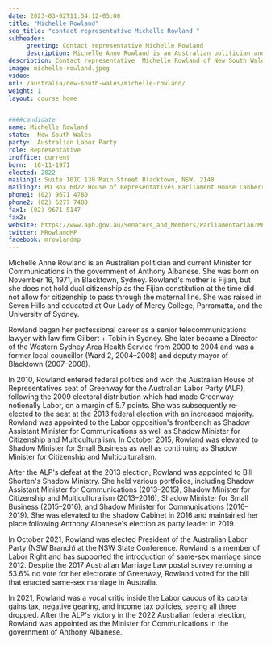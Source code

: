 ```yaml
---
date: 2023-03-02T11:54:12-05:00
title: "Michelle Rowland"
seo_title: "contact representative Michelle Rowland "
subheader:
     greeting: Contact representative Michelle Rowland
     description: Michelle Anne Rowland is an Australian politician and current Minister for Communications in the government of Anthony Albanese.
description: Contact representative  Michelle Rowland of New South Wales. Contact information for  Michelle Rowland includes email address, phone number, and mailing address.
image: michelle-rowland.jpeg
video:
url: /australia/new-south-wales/michelle-rowland/
weight: 1
layout: course_home


####candidate
name: Michelle Rowland
state:	New South Wales
party:	Australian Labor Party
role: Representative
inoffice: current
born:  16-11-1971
elected: 2022
mailing1: Suite 101C 130 Main Street Blacktown, NSW, 2148
mailing2: PO Box 6022 House of Representatives Parliament House Canberra ACT 2600
phone1: (02) 9671 4780
phone2: (02) 6277 7480
fax1: (02) 9671 5147
fax2:
website: https://www.aph.gov.au/Senators_and_Members/Parliamentarian?MPID=159771
twitter: MRowlandMP
facebook: mrowlandmp
---
```



Michelle Anne Rowland is an Australian politician and current Minister for Communications in the government of Anthony Albanese. She was born on November 16, 1971, in Blacktown, Sydney. Rowland's mother is Fijian, but she does not hold dual citizenship as the Fijian constitution at the time did not allow for citizenship to pass through the maternal line. She was raised in Seven Hills and educated at Our Lady of Mercy College, Parramatta, and the University of Sydney.

Rowland began her professional career as a senior telecommunications lawyer with law firm Gilbert + Tobin in Sydney. She later became a Director of the Western Sydney Area Health Service from 2000 to 2004 and was a former local councillor (Ward 2, 2004–2008) and deputy mayor of Blacktown (2007–2008).

In 2010, Rowland entered federal politics and won the Australian House of Representatives seat of Greenway for the Australian Labor Party (ALP), following the 2009 electoral distribution which had made Greenway notionally Labor, on a margin of 5.7 points. She was subsequently re-elected to the seat at the 2013 federal election with an increased majority. Rowland was appointed to the Labor opposition's frontbench as Shadow Assistant Minister for Communications as well as Shadow Minister for Citizenship and Multiculturalism. In October 2015, Rowland was elevated to Shadow Minister for Small Business as well as continuing as Shadow Minister for Citizenship and Multiculturalism.

After the ALP's defeat at the 2013 election, Rowland was appointed to Bill Shorten's Shadow Ministry. She held various portfolios, including Shadow Assistant Minister for Communications (2013–2015), Shadow Minister for Citizenship and Multiculturalism (2013–2016), Shadow Minister for Small Business (2015–2016), and Shadow Minister for Communications (2016–2019). She was elevated to the shadow Cabinet in 2016 and maintained her place following Anthony Albanese's election as party leader in 2019.

In October 2021, Rowland was elected President of the Australian Labor Party (NSW Branch) at the NSW State Conference. Rowland is a member of Labor Right and has supported the introduction of same-sex marriage since 2012. Despite the 2017 Australian Marriage Law postal survey returning a 53.6% no vote for her electorate of Greenway, Rowland voted for the bill that enacted same-sex marriage in Australia.

In 2021, Rowland was a vocal critic inside the Labor caucus of its capital gains tax, negative gearing, and income tax policies, seeing all three dropped. After the ALP's victory in the 2022 Australian federal election, Rowland was appointed as the Minister for Communications in the government of Anthony Albanese.